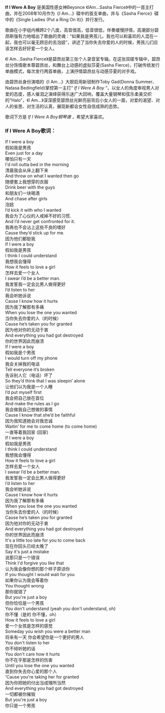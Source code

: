 

**If I Were A Boy** 是美国性感女神Beyonce 《IAm...Sasha Fierce》中的一首主打曲，并在2008年10月作为《I
Am...》碟中的首支单曲，并与《Sasha Fierce》碟中的《Single Ladies (Put a Ring On It)》并行发行。

  
歌曲在小字组内横跨2个八度，高音很高，低音很低，伴奏缓慢抒情，高潮部分碧昂斯强有力地唱出了歌曲的灵魂：“如果我是男孩儿，我也可以和喜欢的人混在一起，我也可以毫无顾忌的去泡妞”，讲述了当你失去你爱的人的时候，男孩儿们应该怎样去好好爱一个女人。

  
《I Am...Sasha Fierce》是碧昂丝第三张个人录音室专辑。在这张双碟专辑中，碧昂丝分饰情歌本尊碧昂丝，和舞台上动感的虚拟莎夏(Sasha
Fierce)，打破传统发行单曲模式，每次发行两首单曲，上演抒情碧昂丝与动感莎夏的对手戏。

  
由碧昂丝身份演唱的《I Am...》大胆启用新锐制作Toby Gad(Donna Summer、Natasa Bedingfield)掌控第一主打“ _If
I Were A Boy_ ”，以女人的角度审视男人对爱的态度，感人催泪之演绎获得乐迷广大回响，覆盖大量钢琴和弦乐柔美交织的“Halo”，《I
Am…》深深感受碧昂丝光鲜亮丽背后小女人的一面，对爱的渴望、对人的省思、对生活的认真，展现新都会女性自信成熟的态势。

  
歌词下方是 _If I Were A Boy钢琴谱_ ，希望大家喜欢。

### If I Were A Boy歌词：

If I were a boy  
假如我是男孩  
Even just for a day  
哪怕只有一天  
I'd roll outta bed in the morning  
清晨我会从床上翻下来  
And throw on what I wanted then go  
随便套上我想穿的衣服  
Drink beer with the guys  
和朋友们一块喝酒  
And chase after girls  
泡妞  
I’d kick it with who I wanted  
我会为了心仪的人戒掉不好的习惯.  
And I’d never get confronted for it.  
我再也不会沾上这些不良的嗜好  
Cause they’d stick up for me.  
因为他们都挺我  
If I were a boy  
假如我是男孩  
I think I could understand  
我想我会懂得  
How it feels to love a girl  
怎样去爱一个女人  
I swear I’d be a better man.  
我发誓我一定会比男人做得更好  
I’d listen to her  
我会听她诉说  
Cause I know how it hurts  
因为我了解那有多痛  
When you lose the one you wanted  
当你失去你爱的人（的时候）  
Cause he’s taken you for granted  
因为他对你的无动于衷  
And everything you had got destroyed  
你的世界因此而崩溃  
If I were a boy  
假如我是个男孩  
I would turn off my phone  
我会关掉我的电话  
Tell everyone it’s broken  
告诉别人它（电话）坏了  
So they’d think that I was sleepin’ alone  
让他们以为我是一个人睡  
I’d put myself first  
我会把自己放在首位  
And make the rules as I go  
我会做我自己想做的事情  
Cause I know that she’d be faithful  
因为我知道她会对我忠诚  
Waitin’ for me to come home (to come home)  
一直等着我回家 (回家)  
If I were a boy  
假如我是男孩  
I think I could understand  
我想我会懂得  
How it feels to love a girl  
怎样去爱一个女人  
I swear I’d be a better man.  
我发誓我一定会比男人做得更好  
I’d listen to her  
我会听她诉说  
Cause I know how it hurts  
因为我了解那有多痛  
When you lose the one you wanted  
当你失去你爱的人（的时候）  
Cause he’s taken you for granted  
因为他对你的无动于衷  
And everything you had got destroyed  
你的世界因此而崩溃  
It's a little too late for you to come back  
现在你回头已经太晚了  
Say it's just a mistake  
说那只是一个错误  
Think I'd forgive you like that  
认为我会像你想的那个样子原谅你  
If you thought I would wait for you  
如果你认为我会等着你  
You thought wrong  
那你就错了  
But you're just a boy  
但你恰恰是一个男孩  
You don't understand (yeah you don't understand, oh)  
你不懂（是的 你不懂，oh）  
How it feels to love a girl  
爱一个女孩是怎样的感觉  
Someday you wish you were a better man  
将来有一天 你会希望你是一个更好的男人  
You don't listen to her  
你不倾听她的话  
You don't care how it hurts  
你不在乎那是怎样的伤害  
Until you lose the one you wanted  
直到你失去你心爱的那个人  
'Cause you're taking her for granted  
因为你把她的付出当成理所当然  
And everything you had got destroyed  
一切都被你摧毁  
But you're just a boy  
你只是一个男孩

